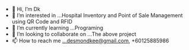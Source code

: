 - 👋 Hi, I’m Dk
- 👀 I’m interested in ...Hospital Inventory and Point of Sale Management using QR Code and RFID
- 🌱 I’m currently learning ...Programing
- 💞️ I’m looking to collaborate on ...The above project
- 📫 How to reach me ...desmondkee@gmail.com, +60125885986

<!---
desmondkee/desmondkee is a ✨ special ✨ repository because its `README.md` (this file) appears on your GitHub profile.
You can click the Preview link to take a look at your changes.
--->
